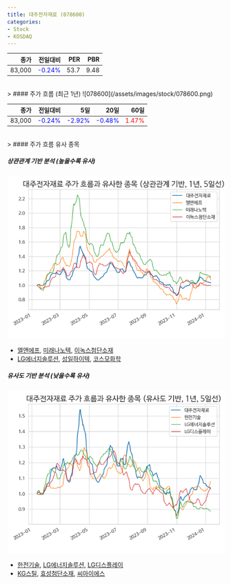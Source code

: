 ```yaml
---
title: 대주전자재료 (078600)
categories:
- Stock
- KOSDAQ
---
```


|종가|전일대비|PER|PBR|
|---:|-------:|--:|---:|
|83,000|<span style="color: blue">-0.24%</span>|53.7|9.48|

<!-- more -->
<br>
> #### 주가 흐름 (최근 1년)
![078600](/assets/images/stock/078600.png)

|종가|전일대비|5일|20일|60일|
|---:|-------:|--:|---:|---:|
|83,000|<span style="color: blue">-0.24%</span>|<span style="color: blue">-2.92%</span>|<span style="color: blue">-0.48%</span>|<span style="color: red">1.47%</span>|

<br>
> #### 주가 흐름 유사 종목

##### 상관관계 기반 분석 (높을수록 유사)
![078600](/assets/images/stock/078600_corr.png)
- [엘앤에프](/066970/), [미래나노텍](/095500/), [이녹스첨단소재](/272290/)
- [LG에너지솔루션](/373220/), [성일하이텍](/365340/), [코스모화학](/005420/)

##### 유사도 기반 분석 (낮을수록 유사)	
![078600](/assets/images/stock/078600_sim.png)
- [한전기술](/052690/), [LG에너지솔루션](/373220/), [LG디스플레이](/034220/)
- [KG스틸](/016380/), [효성첨단소재](/298050/), [씨아이에스](/222080/)